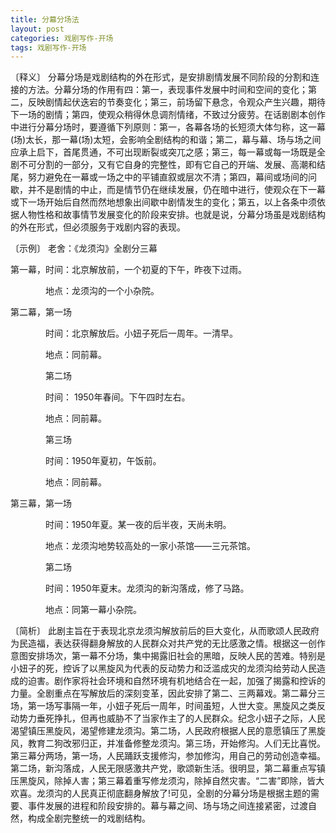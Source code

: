 ```yaml
---
title: 分幕分场法
layout: post
categories: 戏剧写作-开场
tags: 戏剧写作-开场
---
```


〔释义〕 分幕分场是戏剧结构的外在形式，是安排剧情发展不同阶段的分割和连接的方法。分幕分场的作用有四：第一，表现事件发展中时间和空间的变化；第二，反映剧情起伏迭宕的节奏变化；第三，前场留下悬念，令观众产生兴趣，期待下一场的剧情；第四，使观众稍得休息调剂情绪，不致过分疲劳。在话剧剧本创作中进行分幕分场时，要遵循下列原则：第一，各幕各场的长短须大体匀称，这一幕(场)太长，那一幕(场)太短，会影响全剧结构的和谐；第二，幕与幕、场与场之间应承上启下，首尾贯通，不可出现断裂或突兀之感；第三，每一幕或每一场既是全剧不可分割的一部分，又有它自身的完整性，即有它自己的开端、发展、高潮和结尾，努力避免在一幕或一场之中的平铺直叙或层次不清；第四，幕间或场间的问歇，并不是剧情的中止，而是情节仍在继续发展，仍在暗中进行，使观众在下一幕或下一场开始后自然而然地想象出间歇中剧情发生的变化；第五，以上各条中须依据人物性格和故事情节发展变化的阶段来安排。也就是说，分幕分场虽是戏剧结构的外在形式，但必须服务于戏剧内容的表现。

〔示例〕 老舍：《龙须沟》全剧分三幕

第一幕，时间：北京解放前，一个初夏的下午，昨夜下过雨。

　　　　地点：龙须沟的一个小杂院。

第二幕，第一场

　　　　时间：北京解放后。小妞子死后一周年。一清早。

　　　　地点：同前幕。

　　　　第二场

　　　　时间： 1950年春间。下午四时左右。

　　　　地点：同前幕。

　　　　第三场

　　　　时间：1950年夏初，午饭前。

　　　　地点：同前幕。

第三幕，第一场

　　　　时间：1950年夏。某一夜的后半夜，天尚未明。

　　　　地点：龙须沟地势较高处的一家小茶馆——三元茶馆。

　　　　第二场

　　　　时间：1950年夏末。龙须沟的新沟落成，修了马路。

　　　　地点：同第一幕小杂院。

〔简析〕 此剧主旨在于表现北京龙须沟解放前后的巨大变化，从而歌颂人民政府为民造福，表达获得翻身解放的人民群众对共产党的无比感激之情。根据这一创作意图安排场次，第一幕不分场，集中揭露旧社会的黑暗，反映人民的苦难。特别是小妞子的死，控诉了以黑旋风为代表的反动势力和泛滥成灾的龙须沟给劳动人民造成的迫害。剧作家将社会环境和自然环境有机地结合在一起，加强了揭露和控诉的力量。全剧重点在写解放后的深刻变革，因此安排了第二、三两幕戏。第二幕分三场，第一场写事隔一年，小妞子死后一周年，时间虽短，人世大变。黑旋风之类反动势力垂死挣扎，但再也威胁不了当家作主了的人民群众。纪念小妞子之际，人民渴望镇压黑旋风，渴望修建龙须沟。第二场，人民政府根据人民的意愿镇压了黑旋风，教育二狗改邪归正，并准备修整龙须沟。第三场，开始修沟。人们无比喜悦。第三幕分两场，第一场，人民踊跃支援修沟，参加修沟，用自己的劳动创造幸福。第二场，新沟落成，人民无限感激共产党，歌颂新生活。很明显，第二幕重点写镇压黑旋风，除掉人害；第三幕着重写修龙须沟，除掉自然灾害。“二害”即除，皆大欢喜。龙须沟的人民真正彻底翻身解放了!可见，全剧的分幕分场是根据主题的需要、事件发展的进程和阶段安排的。幕与幕之间、场与场之间连接紧密，过渡自然，构成全剧完整统一的戏剧结构。 